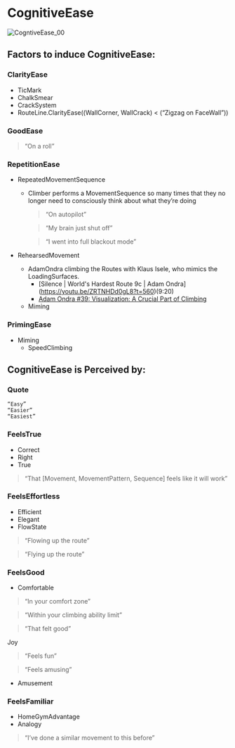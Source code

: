 # CognitiveEase

![CogntiveEase_00](/CognitiveEase_00.png)

## Factors to induce CognitiveEase:
### ClarityEase
- TicMark
- ChalkSmear
- CrackSystem
- RouteLine.ClarityEase((WallCorner, WallCrack) < (“Zigzag on FaceWall”))
### GoodEase

> “On a roll”

### RepetitionEase
- RepeatedMovementSequence
    - Climber performs a MovementSequence so many times that they no longer need to consciously think about what they’re doing
        > “On autopilot”
        
        >“My brain just shut off”
        
        >“I went into full blackout mode”

- RehearsedMovement
    - AdamOndra climbing the Routes with Klaus Isele, who mimics the LoadingSurfaces.
        - [Silence | World's Hardest Route 9c | Adam Ondra\](https://youtu.be/ZRTNHDd0gL8?t=560)(9:20)
        - [Adam Ondra #39: Visualization: A Crucial Part of Climbing](https://www.youtube.com/watch?v=3WO6rcosZ-o)
    - Miming
### PrimingEase
- Miming
    - SpeedClimbing


## CognitiveEase is Perceived by:
### Quote
    “Easy”
    “Easier”
    “Easiest”
### FeelsTrue
- Correct
- Right
- True

> “That [Movement, MovementPattern, Sequence] feels like it will work”

### FeelsEffortless
- Efficient
- Elegant
- FlowState

> “Flowing up the route”

>“Flying up the route”

### FeelsGood
- Comfortable

> “In your comfort zone”

> “Within your climbing ability limit”

> “That felt good”

Joy

> “Feels fun”

> “Feels amusing”

- Amusement
### FeelsFamiliar
- HomeGymAdvantage
- Analogy

> “I’ve done a similar movement to this before”
